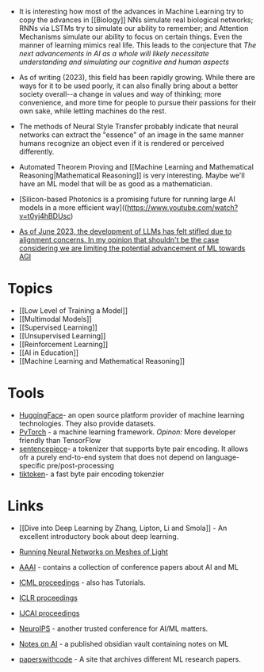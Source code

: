 * It is interesting how most of the advances in Machine Learning try to copy the advances in [[Biology]] NNs simulate real biological networks; RNNs via LSTMs try to simulate our ability to remember; and Attention Mechanisms simulate our ability to focus on certain things. Even the manner of learning mimics real life.  This  leads to the conjecture that *The next advancements in AI as a whole will likely necessitate understanding and simulating our cognitive and human aspects*

* As of writing (2023), this field has been rapidly growing. While there are ways for it to be used poorly, it can also finally bring about a better society overall--a change in values and way of thinking; more convenience, and more time for people to pursue their passions for their own sake, while letting machines do the rest. 

* The methods of Neural Style Transfer probably indicate that neural networks can extract the "essence" of an image in the same manner humans recognize an object even if it is rendered or perceived differently.

* Automated Theorem Proving and [[Machine Learning and Mathematical Reasoning|Mathematical Reasoning]] is very interesting. Maybe we'll have an ML model that will be as good as a mathematician.

* [Silicon-based Photonics is a promising future for running large AI models in a more efficient way]((https://www.youtube.com/watch?v=t0yj4hBDUsc)

* [As of June 2023, the development of LLMs has felt stifled due to alignment concerns. In my opinion that shouldn't be the case considering we are limiting the potential advancement of ML towards AGI](https://www.youtube.com/watch?v=WbruLepPZyU)
# Topics
* [[Low Level of Training a Model]]
* [[Multimodal Models]]
* [[Supervised Learning]]
* [[Unsupervised Learning]]
* [[Reinforcement Learning]]
* [[AI in Education]]
* [[Machine Learning and Mathematical Reasoning]]
# Tools
* [HuggingFace](https://huggingface.co)- an open source platform provider of machine learning technologies. They also provide datasets.
* [PyTorch](https://pytorch.org) - a machine learning framework. *Opinon:* More developer friendly than TensorFlow
* [sentencepiece](https://github.com/google/sentencepiece)- a tokenizer that supports byte pair encoding. It allows ofr a purely end-to-end system that does not depend on language-specific pre/post-processing
* [tiktoken](https://github.com/openai/tiktoken)- a fast byte pair encoding tokenzier
# Links
* [[Dive into Deep Learning by Zhang, Lipton, Li and Smola]] - An excellent introductory book about deep learning. 

* [Running Neural Networks on Meshes of Light](https://www.youtube.com/watch?v=t0yj4hBDUsc)

* [AAAI](https://aaai.org) - contains a collection of conference papers about AI and ML 
* [ICML proceedings](https://icml.cc)  - also has Tutorials.
* [ICLR proceedings](https://iclr.cc)  
* [IJCAI proceedings](https://www.ijcai.org) 
* [NeuroIPS](https://nips.cc) - another trusted conference for AI/ML matters.
* [Notes on AI](https://notesonai.com/Notes+on+AI)  - a published obsidian vault containing notes on ML
* [paperswithcode](https://paperswithcode.com) - A site that archives different ML research papers.
